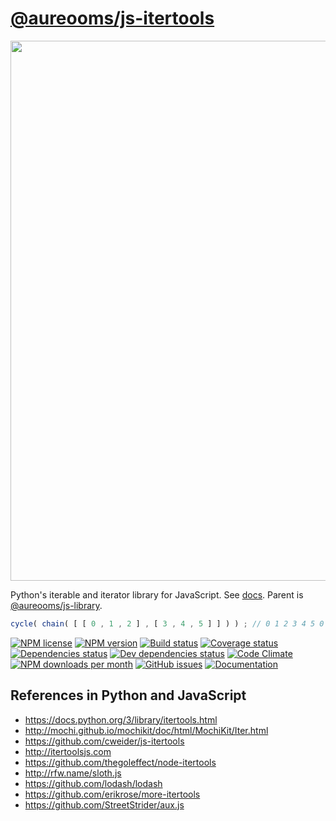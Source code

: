 # [@aureooms/js-itertools](https://aureooms.github.io/js-itertools)

<img src="http://www.explainxkcd.com//wiki/images/f/fd/python.png" width="864">

Python's iterable and iterator library for JavaScript.
See [docs](https://aureooms.github.io/js-itertools).
Parent is [@aureooms/js-library](https://github.com/aureooms/js-library).

```js
cycle( chain( [ [ 0 , 1 , 2 ] , [ 3 , 4 , 5 ] ] ) ) ; // 0 1 2 3 4 5 0 1 ...
```

[![NPM license](https://img.shields.io/npm/l/@aureooms/js-itertools.svg?style=flat)](https://raw.githubusercontent.com/aureooms/js-itertools/master/LICENSE)
[![NPM version](https://img.shields.io/npm/v/@aureooms/js-itertools.svg?style=flat)](https://www.npmjs.org/package/@aureooms/js-itertools)
[![Build status](https://img.shields.io/travis/aureooms/js-itertools.svg?style=flat)](https://travis-ci.org/aureooms/js-itertools)
[![Coverage status](https://img.shields.io/coveralls/aureooms/js-itertools.svg?style=flat)](https://coveralls.io/r/aureooms/js-itertools)
[![Dependencies status](https://img.shields.io/david/aureooms/js-itertools.svg?style=flat)](https://david-dm.org/aureooms/js-itertools#info=dependencies)
[![Dev dependencies status](https://img.shields.io/david/dev/aureooms/js-itertools.svg?style=flat)](https://david-dm.org/aureooms/js-itertools#info=devDependencies)
[![Code Climate](https://img.shields.io/codeclimate/github/aureooms/js-itertools.svg?style=flat)](https://codeclimate.com/github/aureooms/js-itertools)
[![NPM downloads per month](https://img.shields.io/npm/dm/@aureooms/js-itertools.svg?style=flat)](https://www.npmjs.org/package/@aureooms/js-itertools)
[![GitHub issues](https://img.shields.io/github/issues/aureooms/js-itertools.svg?style=flat)](https://github.com/aureooms/js-itertools/issues)
[![Documentation](https://aureooms.github.io/js-itertools/badge.svg)](https://aureooms.github.io/js-itertools/source.html)

## References in Python and JavaScript

  - https://docs.python.org/3/library/itertools.html
  - http://mochi.github.io/mochikit/doc/html/MochiKit/Iter.html
  - https://github.com/cweider/js-itertools
  - http://itertoolsjs.com
  - https://github.com/thegoleffect/node-itertools
  - http://rfw.name/sloth.js
  - https://github.com/lodash/lodash
  - https://github.com/erikrose/more-itertools
  - https://github.com/StreetStrider/aux.js
